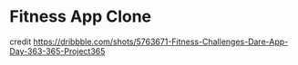# Fitness App Clone

credit https://dribbble.com/shots/5763671-Fitness-Challenges-Dare-App-Day-363-365-Project365

